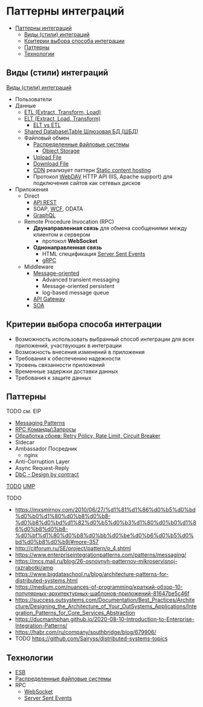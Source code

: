 # Паттерны интеграций

- [Паттерны интеграций](#паттерны-интеграций)
  - [Виды (стили) интеграций](#виды-стили-интеграций)
  - [Критерии выбора способа интеграции](#критерии-выбора-способа-интеграции)
  - [Паттерны](#паттерны)
  - [Технологии](#технологии)

## Виды (стили) интеграций

[Виды (стили) интеграций](https://www.enterpriseintegrationpatterns.com/patterns/messaging/IntegrationStylesIntro.html)

- Пользователи
- Данные
  - [ETL (Extract, Transform, Load)](https://python.ivan-shamaev.ru/etl-best-practices-design-data-patterns/)
  - [ELT (Extract, Load, Transform)](https://www.striim.com/blog/data-integration/)
    - [ELT vs ETL](https://coderlessons.com/tutorials/bolshie-dannye-i-analitika/teoriia-khraneniia-dannykh/5-etl-protiv-elt)
  - [Shared Database\Table Шлюзовая БД (ШБД)](pattern.shareddb.md)
  - Файловый обмен
    - [Распределенные файловые системы](../../../technology/filesystem/filesystem.md)
      - [Object Storage](../../../technology/filesystem/object.storage.md)
    - [Upload File](pattern.uploadfile.md)
    - [Download File](../../../api/api.rest.md)
    - [CDN](../../system.class/cdn.md) реализует паттерн [Static content hosting](https://learn.microsoft.com/en-us/azure/architecture/patterns/static-content-hosting)
    - Протокол [WebDAV](https://xakep.ru/2014/09/09/webdav/) HTTP API (IIS, Apache support) для подключения сайтов как сетевых дисков
- Приложения
  - Direct
    - [API REST](../../../api/api.md)
    - SOAP, [WCF](../../../technology/protocols.integration/wcf.md), ODATA
    - [GraphQL](../../../technology/protocols.integration/graphql.md)
  - Remote Procedure Invocation (RPC)
    - __Двунаправленная связь__ для обмена сообщениями между клиентом и сервером
      - протокол __WebSocket__
    - __Однонаправленная связь__
      - HTML спецификация [Server Sent Events](../../../technology/protocols.integration/sse.md)
      - [gRPC](../../../technology/protocols.integration/grpc.md)
  - Middleware
    - [Message-oriented](pattern.messagebroker.md)
      - Advanced transient messaging
      - Message-oriented persistent
      - log-based message queue
    - [API Gateway](../../../api/api.gateway.md)
    - [SOA](../../style/soa.md)

## Критерии выбора способа интеграции

- Возможность использовать выбранный способ интеграции для всех приложений, участвующих в интеграции
- Возможность внесения изменений в приложения
- Требования к обеспечению надежности
- Уровень связанности приложений
- Временные задержки доставки данных
- Требования к защите данных

## Паттерны

TODO см. EIP

- [Messaging Patterns](pattern.messagebroker.md)
- [RPC Команды\Запросы](pattern.rpc.md)
- [Обработка сбоев: Retry Policy, Rate Limit, Circuit Breaker](../fault.tolerance/pattern.failure.md)
- Sidecar
- Ambassador Посредник
  - nginx
- Anti-Corruption Layer
- Async Request-Reply
- [DbC - Design by contract](https://habr.com/ru/company/southbridge/blog/679906/)

[TODO](https://habr.com/ru/company/southbridge/blog/679906/)
[UMP](https://airtable.com/embed/shr8hjWhgmcRMq8ZT/tblRsPPtXXbYI4IzT)

TODO
- https://mxsmirnov.com/2010/06/27/%d1%81%d1%86%d0%b5%d0%bd%d0%b0%d1%80%d0%b8%d0%b8-%d0%b8%d0%bd%d1%82%d0%b5%d0%b3%d1%80%d0%b0%d1%86%d0%b8%d0%b8-%d0%bf%d1%80%d0%b8%d0%bb%d0%be%d0%b6%d0%b5%d0%bd%d0%b8%d0%b9/#more-357
- http://citforum.ru/SE/project/pattern/p_4.shtml
- https://www.enterpriseintegrationpatterns.com/patterns/messaging/
- https://mcs.mail.ru/blog/26-osnovnyh-patternov-mikroservisnoj-razrabotki/amp
- https://www.bigdataschool.ru/blog/architecture-patterns-for-distributed-systems.html
- https://medium.com/nuances-of-programming/краткий-обзор-10-популярных-архитектурных-шаблонов-приложений-81647be5c46f
- https://success.outsystems.com/Documentation/Best_Practices/Architecture/Designing_the_Architecture_of_Your_OutSystems_Applications/Integration_Patterns_for_Core_Services_Abstraction
- https://ducmanhphan.github.io/2020-08-10-Introduction-to-Enterprise-Integration-Patterns/
- https://habr.com/ru/company/southbridge/blog/679906/
- TODO https://github.com/Sairyss/distributed-systems-topics

## Технологии

- [ESB](../../../technology/middleware/esb.md)
- [Распределенные файловые системы](../../../technology/filesystem/dfs.md)
- RPC
  - [WebSocket](../../../technology/protocols.integration/websocket.md)
  - [Server Sent Events](../../../technology/protocols.integration/sse.md)
